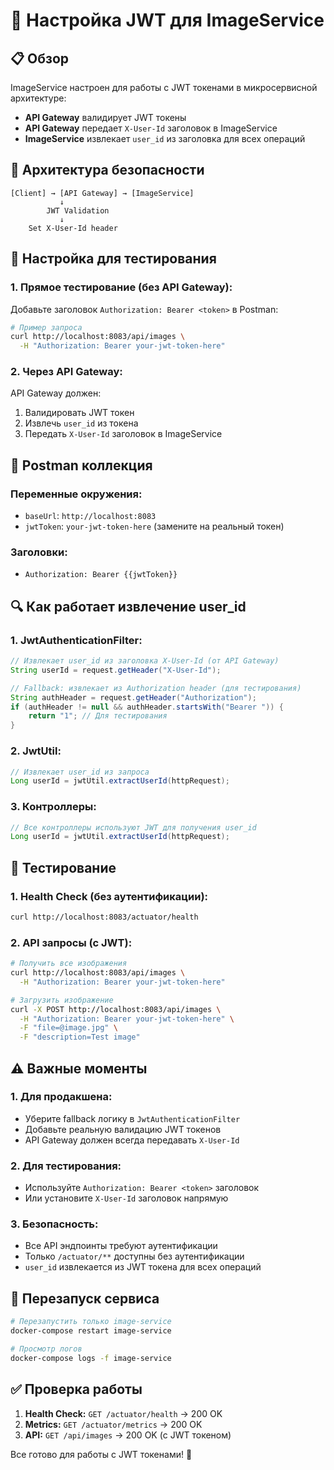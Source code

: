 # 🔐 Настройка JWT для ImageService

## 📋 Обзор

ImageService настроен для работы с JWT токенами в микросервисной архитектуре:

- **API Gateway** валидирует JWT токены
- **API Gateway** передает `X-User-Id` заголовок в ImageService
- **ImageService** извлекает `user_id` из заголовка для всех операций

## 🔧 Архитектура безопасности

```
[Client] → [API Gateway] → [ImageService]
           ↓
        JWT Validation
           ↓
    Set X-User-Id header
```

## 🚀 Настройка для тестирования

### 1. **Прямое тестирование (без API Gateway):**

Добавьте заголовок `Authorization: Bearer <token>` в Postman:

```bash
# Пример запроса
curl http://localhost:8083/api/images \
  -H "Authorization: Bearer your-jwt-token-here"
```

### 2. **Через API Gateway:**

API Gateway должен:
1. Валидировать JWT токен
2. Извлечь `user_id` из токена
3. Передать `X-User-Id` заголовок в ImageService

## 📝 Postman коллекция

### **Переменные окружения:**
- `baseUrl`: `http://localhost:8083`
- `jwtToken`: `your-jwt-token-here` (замените на реальный токен)

### **Заголовки:**
- `Authorization: Bearer {{jwtToken}}`

## 🔍 Как работает извлечение user_id

### **1. JwtAuthenticationFilter:**
```java
// Извлекает user_id из заголовка X-User-Id (от API Gateway)
String userId = request.getHeader("X-User-Id");

// Fallback: извлекает из Authorization header (для тестирования)
String authHeader = request.getHeader("Authorization");
if (authHeader != null && authHeader.startsWith("Bearer ")) {
    return "1"; // Для тестирования
}
```

### **2. JwtUtil:**
```java
// Извлекает user_id из запроса
Long userId = jwtUtil.extractUserId(httpRequest);
```

### **3. Контроллеры:**
```java
// Все контроллеры используют JWT для получения user_id
Long userId = jwtUtil.extractUserId(httpRequest);
```

## 🧪 Тестирование

### **1. Health Check (без аутентификации):**
```bash
curl http://localhost:8083/actuator/health
```

### **2. API запросы (с JWT):**
```bash
# Получить все изображения
curl http://localhost:8083/api/images \
  -H "Authorization: Bearer your-jwt-token-here"

# Загрузить изображение
curl -X POST http://localhost:8083/api/images \
  -H "Authorization: Bearer your-jwt-token-here" \
  -F "file=@image.jpg" \
  -F "description=Test image"
```

## ⚠️ Важные моменты

### **1. Для продакшена:**
- Уберите fallback логику в `JwtAuthenticationFilter`
- Добавьте реальную валидацию JWT токенов
- API Gateway должен всегда передавать `X-User-Id`

### **2. Для тестирования:**
- Используйте `Authorization: Bearer <token>` заголовок
- Или установите `X-User-Id` заголовок напрямую

### **3. Безопасность:**
- Все API эндпоинты требуют аутентификации
- Только `/actuator/**` доступны без аутентификации
- `user_id` извлекается из JWT токена для всех операций

## 🔄 Перезапуск сервиса

```bash
# Перезапустить только image-service
docker-compose restart image-service

# Просмотр логов
docker-compose logs -f image-service
```

## ✅ Проверка работы

1. **Health Check:** `GET /actuator/health` → 200 OK
2. **Metrics:** `GET /actuator/metrics` → 200 OK  
3. **API:** `GET /api/images` → 200 OK (с JWT токеном)

Все готово для работы с JWT токенами! 🎉
